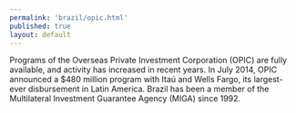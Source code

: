 ```yaml
--- 
permalink: 'brazil/opic.html' 
published: true 
layout: default
---
```

Programs of the Overseas Private Investment Corporation (OPIC) are fully available, and activity has increased in recent years. In July 2014, OPIC announced a $480 million program with Itaú and Wells Fargo, its largest-ever disbursement in Latin America. Brazil has been a member of the Multilateral Investment Guarantee Agency (MIGA) since 1992.
